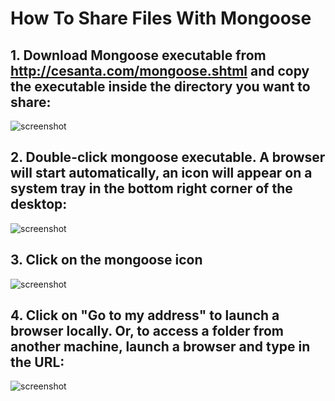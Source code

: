 How To Share Files With Mongoose
===========================================

## 1. Download Mongoose executable from http://cesanta.com/mongoose.shtml and copy the executable inside the directory you want to share:

![screenshot](http://cesanta.com/images/tut_sharing/tut1.png)

## 2. Double-click mongoose executable. A browser will start automatically, an icon will appear on a system tray in the bottom right corner of the desktop:

![screenshot](http://cesanta.com/images/tut_sharing/tut2.png)

## 3. Click on the mongoose icon
![screenshot](http://cesanta.com/images/tut_sharing/tut3.png)


## 4. Click on "Go to my address" to launch a browser locally. Or, to access a folder from another machine, launch a browser and type in the URL:

![screenshot](http://cesanta.com/images/tut_sharing/tut4.png)
